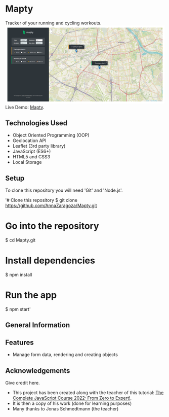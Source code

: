 # Mapty

Tracker of your running and cycling workouts. 
![Alt Text](https://github.com/AnnaZaragoza/Mapty/blob/b5991f241cb76829dc9a89f23ec47523ad1eea2b/app.png)
Live Demo: [Mapty](https://annazaragoza.net/mapty/).

## Technologies Used
- Object Oriented Programming (OOP)
- Geolocation API
- Leaflet (3rd party library)
- JavaScript (ES6+)
- HTML5 and CSS3
- Local Storage

## Setup
To clone this repository you will need 'Git' and 'Node.js'.

'# Clone this repository
$ git clone https://github.com/AnnaZaragoza/Mapty.git

# Go into the repository
$ cd Mapty.git

# Install dependencies
$ npm install

# Run the app
$ npm start'

## General Information


## Features
- Manage form data, rendering and creating objects

## Acknowledgements
Give credit here.
- This project has been created along with the teacher of this tutorial: [The Complete JavaScript Course 2022: From Zero to Expert!]([https://www.example.com](https://www.udemy.com/course/the-complete-javascript-course/learn/lecture/22628657#content)).
- It is then a copy of his work (done for learning purposes)
- Many thanks to Jonas Schmedtmann (the teacher)
